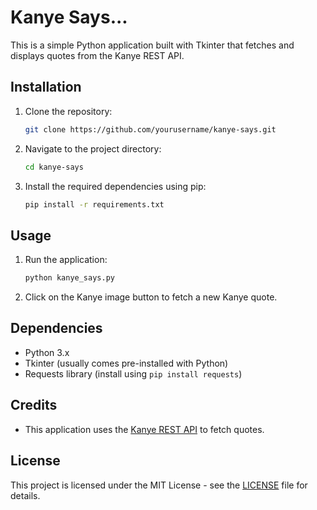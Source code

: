 # Kanye Says...

This is a simple Python application built with Tkinter that fetches and displays quotes from the Kanye REST API.

## Installation

1. Clone the repository:

    ```bash
    git clone https://github.com/yourusername/kanye-says.git
    ```

2. Navigate to the project directory:

    ```bash
    cd kanye-says
    ```

3. Install the required dependencies using pip:

    ```bash
    pip install -r requirements.txt
    ```

## Usage

1. Run the application:

    ```bash
    python kanye_says.py
    ```

2. Click on the Kanye image button to fetch a new Kanye quote.

## Dependencies

- Python 3.x
- Tkinter (usually comes pre-installed with Python)
- Requests library (install using `pip install requests`)

## Credits

- This application uses the [Kanye REST API](https://kanye.rest/) to fetch quotes.

## License

This project is licensed under the MIT License - see the [LICENSE](LICENSE) file for details.
